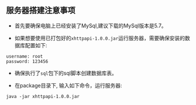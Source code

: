 ## 服务器搭建注意事项

* 首先要确保电脑上已经安装了MySql,建议下载的MySql版本是5.7。

* 如果想要使用已打包好的`xhttpapi-1.0.0.jar`运行服务器，需要确保安装的数据库配置如下:

```
username: root                                                     
password: 123456
```

* 确保执行了`sql`包下的sql脚本创建数据库表。

* 在package目录下, 输入如下命令，运行服务器:

```
java -jar xhttpapi-1.0.0.jar

```